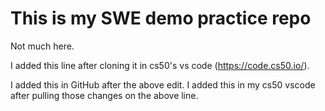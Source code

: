 # This is my SWE demo practice repo
Not much here.

I added this line after cloning it in cs50's vs code (https://code.cs50.io/).

I added this in GitHub after the above edit.
I added this in my cs50 vscode after pulling those changes on the above line.